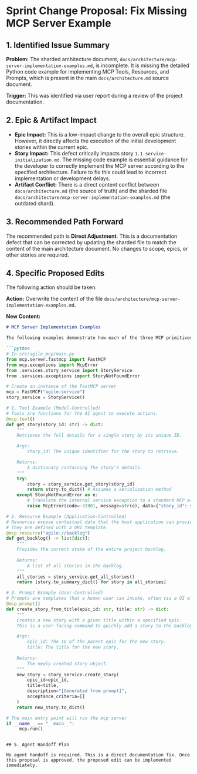 # Sprint Change Proposal: Fix Missing MCP Server Example

## 1. Identified Issue Summary

**Problem:** The sharded architecture document, `docs/architecture/mcp-server-implementation-examples.md`, is incomplete. It is missing the detailed Python code example for implementing MCP Tools, Resources, and Prompts, which is present in the main `docs/architecture.md` source document.

**Trigger:** This was identified via user report during a review of the project documentation.

## 2. Epic & Artifact Impact

*   **Epic Impact:** This is a low-impact change to the overall epic structure. However, it directly affects the execution of the initial development stories within the current epic.
*   **Story Impact:** This defect critically impacts story `1.1.service-initialization.md`. The missing code example is essential guidance for the developer to correctly implement the MCP server according to the specified architecture. Failure to fix this could lead to incorrect implementation or development delays.
*   **Artifact Conflict:** There is a direct content conflict between `docs/architecture.md` (the source of truth) and the sharded file `docs/architecture/mcp-server-implementation-examples.md` (the outdated shard).

## 3. Recommended Path Forward

The recommended path is **Direct Adjustment**. This is a documentation defect that can be corrected by updating the sharded file to match the content of the main architecture document. No changes to scope, epics, or other stories are required.

## 4. Specific Proposed Edits

The following action should be taken:

**Action:** Overwrite the content of the file `docs/architecture/mcp-server-implementation-examples.md`.

**New Content:**
```markdown
# MCP Server Implementation Examples

The following examples demonstrate how each of the three MCP primitives (Tools, Resources, and Prompts) will be defined in the API/Tool layer using the FastMCP SDK.

```python
# In src/agile_mcp/main.py
from mcp.server.fastmcp import FastMCP
from mcp.exceptions import McpError
from .services.story_service import StoryService
from .services.exceptions import StoryNotFoundError

# Create an instance of the FastMCP server
mcp = FastMCP("agile-service")
story_service = StoryService()

# 1. Tool Example (Model-Controlled)
# Tools are functions for the AI agent to execute actions.
@mcp.tool()
def get_story(story_id: str) -> dict:
    """
    Retrieves the full details for a single story by its unique ID.

    Args:
        story_id: The unique identifier for the story to retrieve.

    Returns:
        A dictionary containing the story's details.
    """
    try:
        story = story_service.get_story(story_id)
        return story.to_dict() # Assumes a serialization method
    except StoryNotFoundError as e:
        # Translate the internal service exception to a standard MCP error
        raise McpError(code=-32001, message=str(e), data={"story_id": story_id})

# 2. Resource Example (Application-Controlled)
# Resources expose contextual data that the host application can provide to the model.
# They are defined with a URI template.
@mcp.resource("agile://backlog")
def get_backlog() -> list[dict]:
    """
    Provides the current state of the entire project backlog.
    
    Returns:
        A list of all stories in the backlog.
    """
    all_stories = story_service.get_all_stories()
    return [story.to_summary_dict() for story in all_stories]

# 3. Prompt Example (User-Controlled)
# Prompts are templates that a human user can invoke, often via a UI element like a slash command.
@mcp.prompt()
def create_story_from_title(epic_id: str, title: str) -> dict:
    """
    Creates a new story with a given title within a specified epic.
    This is a user-facing command to quickly add a story to the backlog.

    Args:
        epic_id: The ID of the parent epic for the new story.
        title: The title for the new story.
    
    Returns:
        The newly created story object.
    """
    new_story = story_service.create_story(
        epic_id=epic_id,
        title=title,
        description="[Generated from prompt]",
        acceptance_criteria=[]
    )
    return new_story.to_dict()

# The main entry point will run the mcp server
if __name__ == "__main__":
     mcp.run()
```
```

## 5. Agent Handoff Plan

No agent handoff is required. This is a direct documentation fix. Once this proposal is approved, the proposed edit can be implemented immediately.
